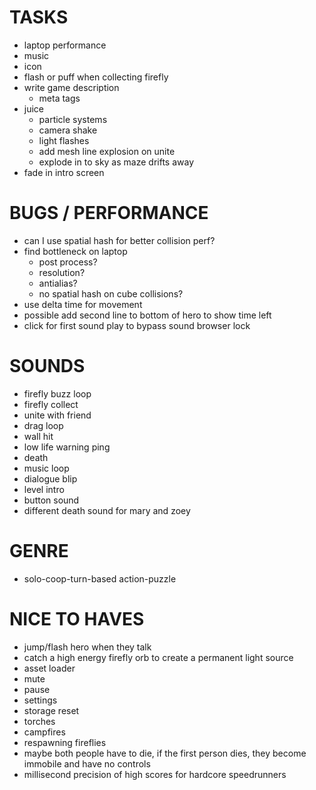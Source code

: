 # TASKS

- laptop performance
- music
- icon
- flash or puff when collecting firefly
- write game description
  - meta tags
- juice
  - particle systems
  - camera shake
  - light flashes
  - add mesh line explosion on unite
  - explode in to sky as maze drifts away
- fade in intro screen

# BUGS / PERFORMANCE

- can I use spatial hash for better collision perf?
- find bottleneck on laptop
  - post process?
  - resolution?
  - antialias?
  - no spatial hash on cube collisions?
- use delta time for movement
- possible add second line to bottom of hero to show time left
- click for first sound play to bypass sound browser lock

# SOUNDS

- firefly buzz loop
- firefly collect
- unite with friend
- drag loop
- wall hit
- low life warning ping
- death
- music loop
- dialogue blip
- level intro
- button sound
- different death sound for mary and zoey

# GENRE

- solo-coop-turn-based action-puzzle

# NICE TO HAVES

- jump/flash hero when they talk
- catch a high energy firefly orb to create a permanent light source
- asset loader
- mute
- pause
- settings
- storage reset
- torches
- campfires
- respawning fireflies
- maybe both people have to die, if the first person dies, they become immobile and have no controls
- millisecond precision of high scores for hardcore speedrunners
